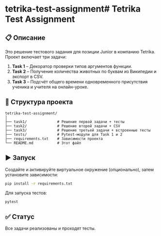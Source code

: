 # tetrika-test-assignment# Tetrika Test Assignment

## 📋 Описание

Это решение тестового задания для позиции Junior в компанию Tetrika. Проект включает три задачи:

1. **Task 1** – Декоратор проверки типов аргументов функции.
2. **Task 2** – Получение количества животных по буквам из Википедии и экспорт в CSV.
3. **Task 3** – Подсчёт общего времени одновременного присутствия ученика и учителя на онлайн-уроке.

## 📁 Структура проекта

```
tetrika-test-assignment/
│
├── task1/              # Решение первой задачи + тесты
├── task2/              # Решение второй задачи + CSV
├── task3/              # Решение третьей задачи + встроенные тесты
├── tests/              # Pytest-модули для Task 1 и 2
├── requirements.txt    # Зависимости проекта
└── README.md           # Этот файл
```

## ▶️ Запуск

Создайте и активируйте виртуальное окружение (опционально), затем установите зависимости:

```bash
pip install -r requirements.txt
```

Для запуска тестов:

```bash
pytest
```

## ✅ Статус

Все задачи реализованы и проходят тесты.
